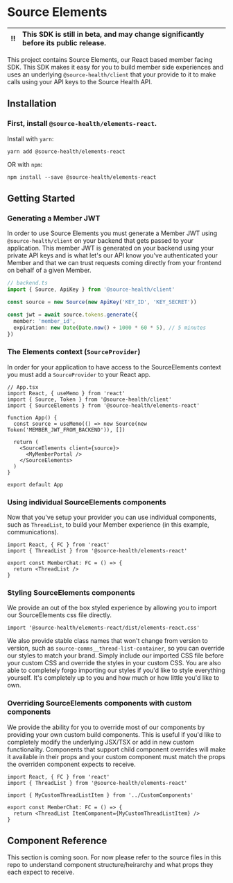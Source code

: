 #  Source Elements

:bangbang: | This SDK is still in beta, and may change significantly before its public release.
:---: | :---

This project contains Source Elements, our React based member facing SDK. This SDK makes it easy for you to build member side experiences and uses an underlying `@source-health/client` that your provide to it to make calls using your API keys to the Source Health API. 

## Installation

### First, install `@source-health/elements-react`.

Install with `yarn`:

```
yarn add @source-health/elements-react
```

OR with `npm`:

```
npm install --save @source-health/elements-react
```

##  Getting Started

### Generating a Member JWT
In order to use Source Elements you must generate a Member JWT using `@source-health/client` on your backend that gets passed to your application. This member JWT is generated on your backend using your private API keys and is what let's our API know you've authenticated your Member and that we can trust requests coming directly from your frontend on behalf of a given Member.

```typescript
// backend.ts
import { Source, ApiKey } from '@source-health/client'

const source = new Source(new ApiKey('KEY_ID', 'KEY_SECRET'))

const jwt = await source.tokens.generate({
  member: 'member_id',
  expiration: new Date(Date.now() + 1000 * 60 * 5), // 5 minutes
})
```

### The Elements context (`SourceProvider`)
In order for your application to have access to the SourceElements context you must add a `SourceProvider` to your React app.

```tsx
// App.tsx
import React, { useMemo } from 'react'
import { Source, Token } from '@source-health/client'
import { SourceElements } from '@source-health/elements-react'

function App() {
  const source = useMemo(() => new Source(new Token('MEMBER_JWT_FROM_BACKEND')), [])

  return (
    <SourceElements client={source}>
      <MyMemberPortal />
    </SourceElements>
  )
}

export default App
```

### Using individual SourceElements components
Now that you've setup your provider you can use individual components, such as `ThreadList`, to build your Member experience (in this example, communications).

```tsx
import React, { FC } from 'react'
import { ThreadList } from '@source-health/elements-react'

export const MemberChat: FC = () => {
  return <ThreadList />
}
```

### Styling SourceElements components
We provide an out of the box styled experience by allowing you to import our SourceElements css file directly.
```tsx
import '@source-health/elements-react/dist/elements-react.css'
```

We also provide stable class names that won't change from version to version, such as `source-comms__thread-list-container`, so you can override our styles to match your brand. Simply include our imported CSS file before your custom CSS and override the styles in your custom CSS. You are also able to completely forgo importing our styles if you'd like to style everything yourself. It's completely up to you and how much or how little you'd like to own.

### Overriding SourceElements components with custom components
We provide the ability for you to override most of our components by providing your own custom build components. This is useful if you'd like to completely modify the underlying JSX/TSX or add in new custom functionality. Components that support child component overrides will make it available in their props and your custom component must match the props the overriden component expects to receive.

```tsx
import React, { FC } from 'react'
import { ThreadList } from '@source-health/elements-react'

import { MyCustomThreadListItem } from '../CustomComponents'

export const MemberChat: FC = () => {
  return <ThreadList ItemComponent={MyCustomThreadListItem} />
}
```

## Component Reference
This section is coming soon. For now please refer to the source files in this repo to understand component structure/heirarchy and what props they each expect to receive.